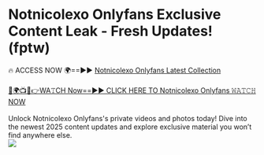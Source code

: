 # Notnicolexo Onlyfans Exclusive Content Leak - Fresh Updates! (fptw)

🔥 ACCESS NOW 🌍==►► <a href="https://tinyurl.com/kvy9nzfs" rel="nofollow">Notnicolexo Onlyfans Latest Collection</a>
<br><br>
[🔴🌍📺📱👉WA𝚃CH Now==►► CLICK HERE TO Notnicolexo Onlyfans 𝚆𝙰𝚃𝙲𝙷 NOW](https://tinyurl.com/kvy9nzfs)
<br><br>
Unlock Notnicolexo Onlyfans's private videos and photos today! Dive into the newest 2025 content updates and explore exclusive material you won’t find anywhere else.
<br>
<a href="https://tinyurl.com/kvy9nzfs" rel="nofollow" data-target="animated-image.originalLink"><img src="https://camo.githubusercontent.com/8a4f000d20f83aca3bf7ec5f350d767afa0574a8a352519fd8cfa583a6f93a33/68747470733a2f2f692e696d6775722e636f6d2f644a486b345a712e676966" data-canonical-src="https://i.imgur.com/dJHk4Zq.gif" style="max-width: 100%; display: inline-block;" data-target="animated-image.originalImage"></a>
<br>
